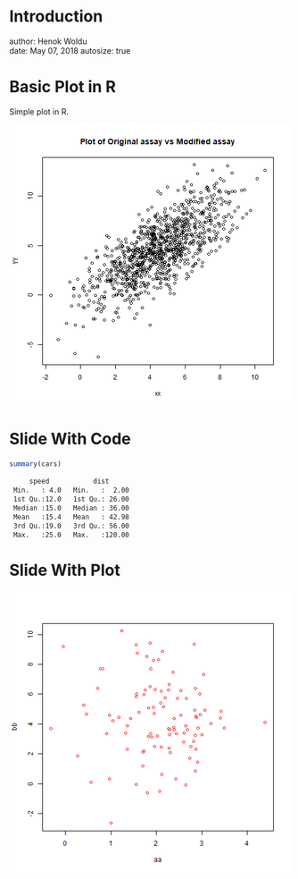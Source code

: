 Introduction
========================================================
author:  Henok Woldu  
date:    May 07, 2018
autosize: true

Basic Plot in R
========================================================

Simple plot in R.

![plot of chunk unnamed-chunk-1](Introduction-figure/unnamed-chunk-1-1.png)


Slide With Code
========================================================


```r
summary(cars)
```

```
     speed           dist       
 Min.   : 4.0   Min.   :  2.00  
 1st Qu.:12.0   1st Qu.: 26.00  
 Median :15.0   Median : 36.00  
 Mean   :15.4   Mean   : 42.98  
 3rd Qu.:19.0   3rd Qu.: 56.00  
 Max.   :25.0   Max.   :120.00  
```

Slide With Plot
========================================================

![plot of chunk unnamed-chunk-3](Introduction-figure/unnamed-chunk-3-1.png)
